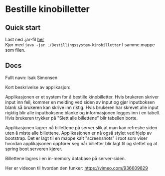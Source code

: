 Bestille kinobilletter
=======

## Quick start
Last ned .jar-fil <a href="https://github.com/issim9825/Bestillingssystem-kino/releases/download/release/Bestillingssystem-kinobilletter.jar">her</a>  
Kjør med
`java -jar ./Bestillingssystem-kinobilletter`
I samme mappe som filen.


## Docs
Fullt navn: Isak Simonsen


Kort beskrivelse av applikasjon:

Applikasjonen er et system for å bestille kinobilletter.
Hvis brukeren skriver input inn feil, kommer en melding ved siden av input 
og gjør inputboksen blank så brukeren kan skrive inn riktig.
Hvis brukeren har skrevet alle input rigktig blir alle inputboksene blanke
og informasjonen legges inn i en tabell.
Hvis brukeren trykker på "Slett alle billettene" blir tabellen borte.

Applikasjonen lagrer nå billettene på server slik at man kan refreshe siden uten å miste alle billettene.
Applikasjonen er nå også stylet ved hjelp av bootstrap.
Det er lagt til en mappe kalt "screenshots" i root som viser hvordan applikajsonen oppfører seg når billetter blir 
lagt til og slettet og at spring boot serveren kjører.


Billettene lagres i en in-memory database på server-siden.

Her er videoen til hvordan den funker:
https://vimeo.com/936609829
